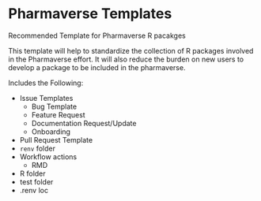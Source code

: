 # Pharmaverse Templates

Recommended Template for Pharmaverse R pacakges

This template will help to standardize the collection of R packages involved in the Pharmaverse effort.  It will also reduce the burden on new users to develop a package to be included in the pharmaverse.


Includes the Following:

*  Issue Templates
   * Bug Template
   * Feature Request
   * Documentation Request/Update
   * Onboarding
*  Pull Request Template
*  `renv` folder
*  Workflow actions
    *  RMD
*  R folder 
*  test folder
*  .renv loc
